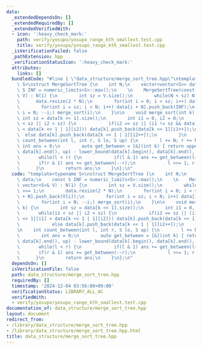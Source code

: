 ```yaml
---
data:
  _extendedDependsOn: []
  _extendedRequiredBy: []
  _extendedVerifiedWith:
  - icon: ':heavy_check_mark:'
    path: verify/yosupo/yosupo_range_kth_smallest.test.cpp
    title: verify/yosupo/yosupo_range_kth_smallest.test.cpp
  _isVerificationFailed: false
  _pathExtension: hpp
  _verificationStatusIcon: ':heavy_check_mark:'
  attributes:
    links: []
  bundledCode: "#line 1 \"data_structure/merge_sort_tree.hpp\"\ntemplate<typename\
    \ S>\nstruct MergeSortTree {\n    int N;\n    vector<vector<S>> data;\n    const\
    \ S INF = numeric_limits<S>::max();\n    \n    MergeSortTree(const vector<S>&\
    \ V) : N(1) {\n        int sz = V.size();\n        while(N < sz) N <<= 1;\n  \
    \      data.resize(2 * N);\n        for(int i = 0; i < sz; i++) data[i + N].push_back(V[i]);\n\
    \        for(int i = sz; i < N; i++) data[i + N].push_back(INF);\n        for(int\
    \ i = N; --i;) merge_sort(i);\n    }\n\n    void merge_sort(int k) {\n       \
    \ int sz = data[k << 1].size();\n        int i1 = 0, i2 = 0;\n        while(i1\
    \ < sz || i2 < sz) {\n            if(i2 == sz || (i1 != sz && data[k << 1][i1]\
    \ < data[k << 1 | 1][i2])) data[k].push_back(data[k << 1][i1++]);\n          \
    \  else data[k].push_back(data[k << 1 | 1][i2++]);\n        }\n    }\n\n    int\
    \ count_between(int l, int r, S lo, S up) {\n        l += N; r += N;\n       \
    \ int ans = 0;\n        auto get_between = [&](int k) { return upper_bound(data[k].begin(),\
    \ data[k].end(), up) - lower_bound(data[k].begin(), data[k].end(), lo); };\n \
    \       while(l < r) {\n            if(l & 1) ans += get_between(l++);\n     \
    \       if(r & 1) ans += get_between(--r);\n            l >>= 1; r >>= 1;\n  \
    \      }\n        return ans;\n    }\n};\n"
  code: "template<typename S>\nstruct MergeSortTree {\n    int N;\n    vector<vector<S>>\
    \ data;\n    const S INF = numeric_limits<S>::max();\n    \n    MergeSortTree(const\
    \ vector<S>& V) : N(1) {\n        int sz = V.size();\n        while(N < sz) N\
    \ <<= 1;\n        data.resize(2 * N);\n        for(int i = 0; i < sz; i++) data[i\
    \ + N].push_back(V[i]);\n        for(int i = sz; i < N; i++) data[i + N].push_back(INF);\n\
    \        for(int i = N; --i;) merge_sort(i);\n    }\n\n    void merge_sort(int\
    \ k) {\n        int sz = data[k << 1].size();\n        int i1 = 0, i2 = 0;\n \
    \       while(i1 < sz || i2 < sz) {\n            if(i2 == sz || (i1 != sz && data[k\
    \ << 1][i1] < data[k << 1 | 1][i2])) data[k].push_back(data[k << 1][i1++]);\n\
    \            else data[k].push_back(data[k << 1 | 1][i2++]);\n        }\n    }\n\
    \n    int count_between(int l, int r, S lo, S up) {\n        l += N; r += N;\n\
    \        int ans = 0;\n        auto get_between = [&](int k) { return upper_bound(data[k].begin(),\
    \ data[k].end(), up) - lower_bound(data[k].begin(), data[k].end(), lo); };\n \
    \       while(l < r) {\n            if(l & 1) ans += get_between(l++);\n     \
    \       if(r & 1) ans += get_between(--r);\n            l >>= 1; r >>= 1;\n  \
    \      }\n        return ans;\n    }\n};\n"
  dependsOn: []
  isVerificationFile: false
  path: data_structure/merge_sort_tree.hpp
  requiredBy: []
  timestamp: '2024-12-04 03:56:00+09:00'
  verificationStatus: LIBRARY_ALL_AC
  verifiedWith:
  - verify/yosupo/yosupo_range_kth_smallest.test.cpp
documentation_of: data_structure/merge_sort_tree.hpp
layout: document
redirect_from:
- /library/data_structure/merge_sort_tree.hpp
- /library/data_structure/merge_sort_tree.hpp.html
title: data_structure/merge_sort_tree.hpp
---
```

